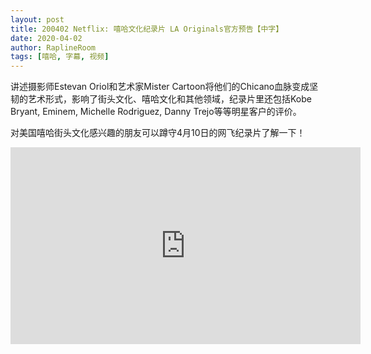 ```yaml
---
layout: post
title: 200402 Netflix: 嘻哈文化纪录片 LA Originals官方预告【中字】
date: 2020-04-02
author: RaplineRoom
tags: [嘻哈, 字幕, 视频]
---
```


讲述摄影师Estevan Oriol和艺术家Mister Cartoon将他们的Chicano血脉变成坚韧的艺术形式，影响了街头文化、嘻哈文化和其他领域，纪录片里还包括Kobe Bryant, Eminem, Michelle Rodriguez, Danny Trejo等等明星客户的评价。

对美国嘻哈街头文化感兴趣的朋友可以蹲守4月10日的网飞纪录片了解一下！

<div class="video-container"><iframe width="560" height="315" src="https://www.youtube.com/embed/ouYQUkL7Ttc" frameborder="0" allow="accelerometer; autoplay; encrypted-media; gyroscope; picture-in-picture" allowfullscreen></iframe></div>

